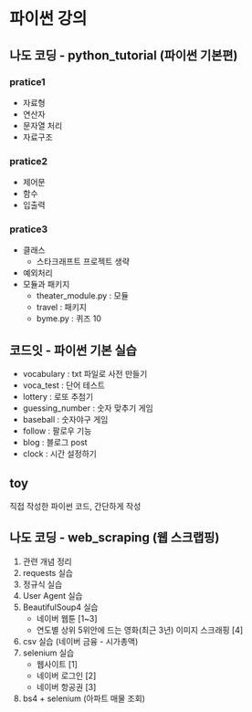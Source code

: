 # 파이썬 강의
## 나도 코딩 - python_tutorial (파이썬 기본편)
### pratice1
- 자료형
- 연산자
- 문자열 처리
- 자료구조

### pratice2
- 제어문
- 함수
- 입출력

### pratice3
- 클래스
  + 스타크래프트 프로젝트 생략
- 예외처리
- 모듈과 패키지
  + theater_module.py : 모듈
  + travel : 패키지
  + byme.py : 퀴즈 10

## 코드잇 - 파이썬 기본 실습
- vocabulary : txt 파일로 사전 만들기
- voca_test : 단어 테스트
- lottery : 로또 추첨기
- guessing_number : 숫자 맞추기 게임
- baseball : 숫자야구 게임
- follow : 팔로우 기능
- blog : 블로그 post
- clock : 시간 설정하기
## toy
직접 작성한 파이썬 코드, 간단하게 작성

## 나도 코딩 - web_scraping (웹 스크랩핑)
1. 관련 개념 정리
2. requests 실습
3. 정규식 실습
4. User Agent 실습
5. BeautifulSoup4 실습
    * 네이버 웹툰 [1~3]
    * 연도별 상위 5위안에 드는 영화(최근 3년) 이미지 스크래핑 [4]
6. csv 실습 (네이버 금융 - 시가총액)
7. selenium 실습
    * 웹사이트 [1]
    * 네이버 로그인 [2]
    * 네이버 항공권 [3]
8. bs4 + selenium (아파트 매물 조회)